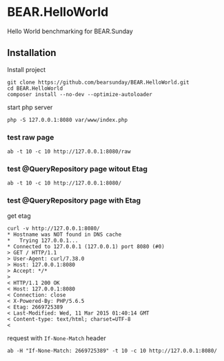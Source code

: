 # BEAR.HelloWorld
Hello World benchmarking for BEAR.Sunday

## Installation
Install project
```
git clone https://github.com/bearsunday/BEAR.HelloWorld.git
cd BEAR.HelloWorld
composer install --no-dev --optimize-autoloader
```
start php server
```
php -S 127.0.0.1:8080 var/www/index.php
```

### test raw page
```
ab -t 10 -c 10 http://127.0.0.1:8080/raw
```

### test @QueryRepository page witout Etag
```
ab -t 10 -c 10 http://127.0.0.1:8080/
```

### test @QueryRepository page with Etag

get etag
```
curl -v http://127.0.0.1:8080/
* Hostname was NOT found in DNS cache
*   Trying 127.0.0.1...
* Connected to 127.0.0.1 (127.0.0.1) port 8080 (#0)
> GET / HTTP/1.1
> User-Agent: curl/7.38.0
> Host: 127.0.0.1:8080
> Accept: */*
> 
< HTTP/1.1 200 OK
< Host: 127.0.0.1:8080
< Connection: close
< X-Powered-By: PHP/5.6.5
< Etag: 2669725389
< Last-Modified: Wed, 11 Mar 2015 01:40:14 GMT
< Content-type: text/html; charset=UTF-8
< 
```
request with `If-None-Match` header
```
ab -H "If-None-Match: 2669725389" -t 10 -c 10 http://127.0.0.1:8080/
```
